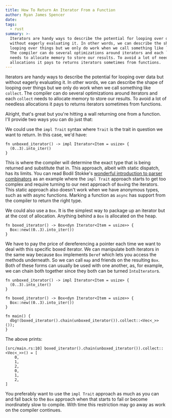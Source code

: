 ```yaml
---
title: How To Return An Iterator From a Function
author: Ryan James Spencer
date:
tags:
  - rust
summary: >-
  Iterators are handy ways to describe the potential for looping over data but
  without eagerly evaluating it. In other words, we can describe the shape of
  looping over things but we only do work when we call something like `collect`.
  The compiler can do several optimizations around iterators and each `collect`
  needs to allocate memory to store our results. To avoid a lot of needless
  allocations it pays to returns iterators sometimes from functions.
---
```


Iterators are handy ways to describe the potential for looping over data but
without eagerly evaluating it. In other words, we can describe the shape of
looping over things but we only do work when we call something like `collect`.
The compiler can do several optimizations around iterators and each `collect`
needs to allocate memory to store our results. To avoid a lot of needless
allocations it pays to returns iterators sometimes from functions.

Alright, that's great but you're hitting a wall returning one from a function.
I'll provide two ways you can do just that:

We could use the `impl Trait` syntax where `Trait` is the trait in question we
want to return. In this case, we'd have:

```
fn unboxed_iterator() -> impl Iterator<Item = usize> {
  (0..3).into_iter()
}
```

This is where the compiler will determine the exact type that is being returned
and substitute that in. This approach, albeit with static dispatch, has its
limits. You can read Bodil Stokke's [wonderful introduction to parser
combinators](https://bodil.lol/parser-combinators/) as an example where the
`impl Trait` approach starts to get too complex and require turning to our next
approach of `Box`ing the iterators. This static approach also doesn't work when
we have anonymous types, such as with async functions. Marking a function as
`async` has support from the compiler to return the right type.

We could also use a `Box`. It is the simplest way to package up an iterator but
at the cost of allocation. Anything behind a `Box` is allocated on the heap.

```
fn boxed_iterator() -> Box<dyn Iterator<Item = usize>> {
  Box::new((0..3).into_iter())
}
```

We have to pay the price of dereferencing a pointer each time we want to deal
with this specific boxed iterator. We can manipulate both iterators in the same
way because `Box` implements `Deref` which lets you access the methods
underneath. So we can call `map` and friends on the resulting `Box`. Both of
these forms can usually be used with one another, as, for example, we can chain
both together since they both can be turned `IntoIterator`s.

```
fn unboxed_iterator() -> impl Iterator<Item = usize> {
  (0..3).into_iter()
}

fn boxed_iterator() -> Box<dyn Iterator<Item = usize>> {
  Box::new((0..3).into_iter())
}

fn main() {
  dbg!(boxed_iterator().chain(unboxed_iterator()).collect::<Vec<_>>());
}
```

The above prints:

```
[src/main.rs:10] boxed_iterator().chain(unboxed_iterator()).collect::<Vec<_>>() = [
    0,
    1,
    2,
    0,
    1,
    2,
]
```

You preferably want to use the `impl Trait` approach as much as you can and
fall back to the `Box` approach when that starts to fail or become inordinately
slow to compile. With time this restriction may go away as work on the compiler
continues.
